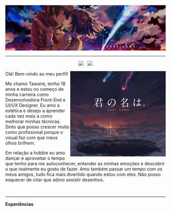 <img src="https://github.com/TawaneSouzaOL/TawaneSouzaOL/blob/main/Readme/735918.png?raw=true"/>
<!--créditos da imagem: https://wall.alphacoders.com/big.php?i=735918&lang=Portuguese -->

<hr>
<p align='center'>
<a href="https://www.linkedin.com/in/tawane-souza-de-oliveira/" target="_blank"><img src="https://cdn.discordapp.com/attachments/818953098520821832/865059821660405770/unknown.png" width="30px"/></a>&nbsp;&nbsp;
<a href="https://www.behance.net/tawanesouza" target="_blank"><img src="https://cdn.discordapp.com/attachments/818953098520821832/865059855126626314/unknown.png" width="30px"/></a>
</p>
<img src="https://github.com/TawaneSouzaOL/TawaneSouzaOL/blob/main/Readme/your_name.png?raw=true" width="300px" align="right"/>
<!--créditos da imagem: https://www.artstation.com/adriabie -->

Olá! Bem-vindo ao meu perfil!

Me chamo Tawane, tenho 18 anos e estou no começo de minha carreira como Desenvolvedora Front-End e UI/UX Designer. Eu amo a estética e desejo a aprender cada vez mais a como melhorar minhas técnicas. Sinto que posso crescer muito como profissional porque o visual faz com que meus olhos brilhem. 


Em relação a hobbie eu amo dançar e aproveitar o tempo que tenho para me autoconhecer, entender as minhas emoções e descobrir o que realmente eu gosto de fazer. Amo também passar um tempo com os meus amigos, tudo fica mais divertido quando estou com eles. Não posso esquecer de citar que adoro assistir desenhos.

<br>
<hr>

<strong>Experiências</strong>

<img src="" width="190px">
<!--créditos da imagem: html: https://www.iconfinder.com/icons/939737/html5_icon_%E2%80%A2_html_icon
css: https://www.pngkey.com/maxpic/u2r5y3w7q8t4r5w7/
figma: https://icon-icons.com/pt/icone/figma-logo/147289
-->
